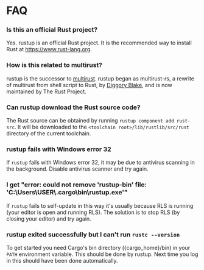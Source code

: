 # FAQ

### Is this an official Rust project?

Yes. rustup is an official Rust project. It is the recommended way to install
Rust at https://www.rust-lang.org.

### How is this related to multirust?

rustup is the successor to [multirust]. rustup began as multirust-rs, a
rewrite of multirust from shell script to Rust, by [Diggory Blake], and is now
maintained by The Rust Project.

[multirust]: https://github.com/brson/multirust
[Diggory Blake]: https://github.com/Diggsey

### Can rustup download the Rust source code?

The Rust source can be obtained by running `rustup component add rust-src`. It
will be downloaded to the `<toolchain root>/lib/rustlib/src/rust` directory of
the current toolchain.

### rustup fails with Windows error 32

If `rustup` fails with Windows error 32, it may be due to antivirus scanning
in the background. Disable antivirus scanner and try again.

### I get "error: could not remove 'rustup-bin' file: 'C:\Users\USER\\.cargo\bin\rustup.exe'"

If `rustup` fails to self-update in this way it's usually because RLS is
running (your editor is open and running RLS). The solution is to stop RLS (by
closing your editor) and try again.

### rustup exited successfully but I can't run `rustc --version`

To get started you need Cargo's bin directory ({cargo_home}/bin) in your
`PATH` environment variable. This should be done by rustup. Next time you log
in this should have been done automatically.
